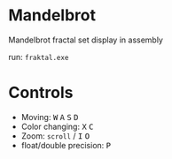 # Mandelbrot
Mandelbrot fractal set display in assembly

run: ``` fraktal.exe ```

# Controls
+ Moving: <kbd>W</kbd> <kbd>A</kbd> <kbd>S</kbd> <kbd>D</kbd>
+ Color changing: <kbd>X</kbd> <kbd>C</kbd>
+ Zoom: ```scroll``` / <kbd>I</kbd> <kbd>O</kbd>
+ float/double precision: <kbd>P</kbd>
